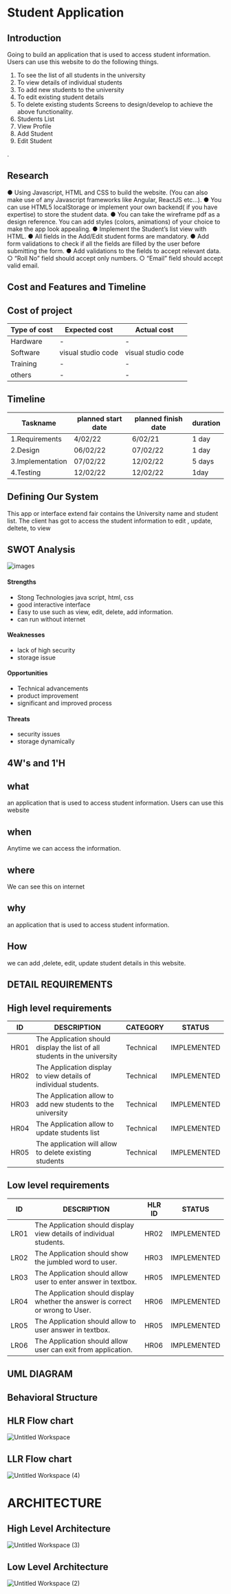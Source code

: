 
# Student Application

## Introduction

Going to build an application that is used to access student information. Users can use this website to do the following things.
1. To see the list of all students in the university
2. To view details of individual students
3. To add new students to the university
4. To edit existing student details
5. To delete existing students
Screens to design/develop to achieve the above functionality.
1. Students List
2. View Profile
3. Add Student
4. Edit Student

.

## Research


●  Using Javascript, HTML and CSS to build the website. (You can also make use of any
Javascript frameworks like Angular, ReactJS etc…).
● You can use HTML5 localStorage or implement your own backend( if you have
expertise) to store the student data.
● You can take the wireframe pdf as a design reference. You can add styles (colors,
animations) of your choice to make the app look appealing.
● Implement the Student’s list view with HTML.
● All fields in the Add/Edit student forms are mandatory.
● Add form validations to check if all the fields are filled by the user before submitting the
form.
● Add validations to the fields to accept relevant data.
○ “Roll No” field should accept only numbers.
○ “Email” field should accept valid email.


## Cost and Features and Timeline
## Cost of project
                                                  
|Type of cost         | Expected cost      |  Actual cost     |
|---------------------|--------------------|------------------|
|Hardware             |       -            |       -          |
|Software             | visual studio code      | visual studio code     |
|Training             |       -            |      -           | 
|others               |       -             |      -           |    
       
       
## Timeline
                                                  
|   Taskname              | planned start date  |  planned finish date  |  duration      |
|-------------------------|---------------------|-----------------------|----------------|
| 1.Requirements          | 4/02/22             |  6/02/21              |   1 day        |
| 2.Design                | 06/02/22             |  07/02/22             |   1 day        |          
| 3.Implementation        | 07/02/22             |   12/02/22             |   5 days       |
| 4.Testing               | 12/02/22             |  12/02/22              |   1day       |

      
      
      
      
      
## Defining Our System

This app or interface extend fair contains the University name and student list. The client has got to access the student information to edit , update, deltete, to view
 


## SWOT Analysis
![images](https://user-images.githubusercontent.com/90717512/153726524-3e53a47c-2fbd-4b0c-bb47-4af5a02a6865.jpg)

#### Strengths

- Stong Technologies java script, html, css
- good interactive interface
- Easy to use such as view, edit, delete, add information.
- can run without internet

#### Weaknesses

- lack of high security
- storage issue

#### Opportunities

- Technical advancements
- product improvement
- significant and improved process


#### Threats

- security issues 
- storage dynamically


## 4W's and 1'H

## what
an application that is used to access student information. Users can use
this website

## when
Anytime we can  access the information.

## where 
We can see this on internet

## why
an application that is used to access student information.

## How
we can add ,delete, edit, update student details in this website.


## DETAIL REQUIREMENTS

## High level requirements

| ID    |                    DESCRIPTION                                           |CATEGORY|   STATUS  |
|-------|--------------------------------------------------------------------------|--------|-----------|   
| HR01  |   The Application should display the list of all students in the university|Technical|IMPLEMENTED| 
| HR02  |   The Application display to view details of individual students.        |Technical|IMPLEMENTED|                            
| HR03  |   The Application allow to add new students to the university                    |Technical|IMPLEMENTED|
| HR04 |   The Application allow to update students list                         |Technical|IMPLEMENTED|
| HR05 |   The application will allow to delete existing students|Technical|IMPLEMENTED|




## Low level requirements


| ID    |                    DESCRIPTION                                                           | HLR ID|   STATUS  |
|-------|------------------------------------------------------------------------------------------|-------|------------|                                                    
| LR01  |   The Application should display view details of individual students.     | HR02  |IMPLEMENTED|
| LR02  |   The Application should show the jumbled word to user.                                  | HR03  |IMPLEMENTED| 
| LR03  |   The Application should allow user to enter answer in textbox.                          | HR05  |IMPLEMENTED|
| LR04  |   The Application should display whether the answer is correct or wrong to User.         | HR06  |IMPLEMENTED|
| LR05  |   The Application should allow to user answer in textbox.                         | HR05  |IMPLEMENTED|
| LR06  |   The Application should allow user can exit from application.                           | HR06 |IMPLEMENTED|



## UML DIAGRAM 
## Behavioral Structure
## HLR Flow chart
![Untitled Workspace](https://user-images.githubusercontent.com/90717512/153742920-b30cd122-1a42-47de-b69d-cfc7ba4d32f2.png)


## LLR Flow chart



![Untitled Workspace (4)](https://user-images.githubusercontent.com/90717512/153747326-6a0ed7df-aefa-4d88-8b8f-da179ab112de.png)
# ARCHITECTURE
## High Level Architecture
![Untitled Workspace (3)](https://user-images.githubusercontent.com/90717512/153744588-d8a7903d-ed4f-4ae2-ba92-e2959ec03c07.png)


## Low Level Architecture


![Untitled Workspace (2)](https://user-images.githubusercontent.com/90717512/153744188-a0d318b0-53f7-4e4c-be58-168e9e849ca1.png)






   



